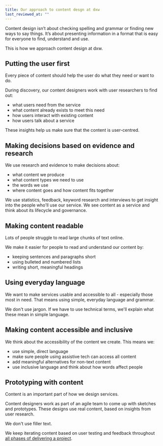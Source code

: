 ```yaml
---
title: Our approach to content desgn at dxw
last_reviewed_at: ""
---
```


Content design isn’t about checking spelling and grammar or finding new ways to say things. It’s about presenting information in a format that is easy for everyone to find, understand and use.

This is how we approach content design at dxw.

## Putting the user first

Every piece of content should help the user do what they need or want to do.

During discovery, our content designers work with user researchers to find out:

* what users need from the service
* what content already exists to meet this need
* how users interact with existing content
* how users talk about a service

These insights help us make sure that the content is user-centred.

## Making decisions based on evidence and research

We use research and evidence to make decisions about:

* what content we produce
* what content types we need to use
* the words we use 
* where content goes and how content fits together

We use statistics, feedback, keyword research and interviews to get insight into the people who'll use our service. We see content as a service and think about its lifecycle and governance. 

## Making content readable

Lots of people struggle to read large chunks of text online.

We make it easier for people to read and understand our content by:

* keeping sentences and paragraphs short
* using bulleted and numbered lists
* writing short, meaningful headings

## Using everyday language

We want to make services usable and accessible to all - especially those most in need. That means using simple, everyday language and grammar.

We don't use jargon. If we have to use technical terms, we'll explain what these mean in simple language.

## Making content accessible and inclusive

We think about the accessibility of the content we create. This means we:

* use simple, direct language
* make sure people using assistive tech can access all content
* add meaningful alternatives for non-text content
* use inclusive language and think about how words affect people

## Prototyping with content

Content is an important part of how we design services.

Content designers work as part of an agile team to come up with sketches and prototypes. These designs use real content, based on insights from user research.

We don't use filler text.

We keep iterating content based on user testing and feedback throughout [all phases of delivering a project](/work-we-do/building-services/agile-delivery-phases/).


